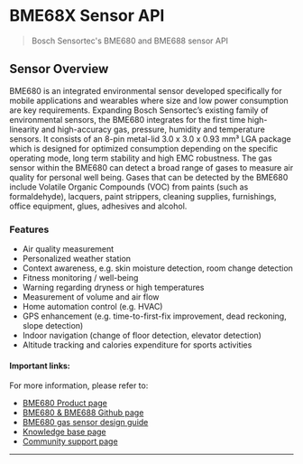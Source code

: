 # BME68X Sensor API

> Bosch Sensortec's BME680 and BME688 sensor API

## Sensor Overview
BME680 is an integrated environmental sensor developed specifically for mobile applications and wearables where size and low power consumption are key requirements. Expanding Bosch Sensortec’s existing family of environmental sensors, the BME680 integrates for the first time high-linearity and high-accuracy gas, pressure, humidity and temperature sensors. It consists of an 8-pin metal-lid 3.0 x 3.0 x 0.93 mm³ LGA package which is designed for optimized consumption depending on the specific operating mode, long term stability and high EMC robustness. The gas sensor within the BME680 can detect a broad range of gases to measure air quality for personal well being. Gases that can be detected by the BME680 include Volatile Organic Compounds (VOC) from paints (such as formaldehyde), lacquers, paint strippers, cleaning supplies, furnishings, office equipment, glues, adhesives and alcohol.

### Features

- Air quality measurement
- Personalized weather station
- Context awareness, e.g. skin moisture detection, room change detection
- Fitness monitoring / well-being
- Warning regarding dryness or high temperatures
- Measurement of volume and air flow
- Home automation control (e.g. HVAC)
- GPS enhancement (e.g. time-to-first-fix improvement, dead reckoning, slope detection)
- Indoor navigation (change of floor detection, elevator detection)
- Altitude tracking and calories expenditure for sports activities

#### Important links:
For more information, please refer to: 

- [BME680 Product page](https://www.bosch-sensortec.com/bst/products/all_products/bme680)
- [BME680 & BME688 Github page](https://github.com/BoschSensortec/BME68x-Sensor-API)
- [BME680 gas sensor design guide](https://community.bosch-sensortec.com/t5/Knowledge-base/BME680-gas-sensor-series-design-guide/ta-p/5952)
- [Knowledge base page](https://community.bosch-sensortec.com/t5/Knowledge-base/tkb-p/bst_community-mems-tkb)
- [Community support page](https://community.bosch-sensortec.com)

---
